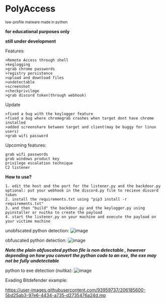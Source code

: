 # PolyAccess

<small>low-profile malware made in python</small>

**for educational purposes only**




**still under development**


Features:

```
>Remote Access through shell
>keglogging
>grab chrome passwords
>registry persistence
>upload and download files
>undetectable 
>screenshot
>checkprivilege
>grab discord token(through webhook)
``` 

Update
```
>fixed a bug with the keylogger feature
>fixed a bug where chromegrab crashes when target dont have chrome installed
>added screenshare between target and client(may be buggy for linux users)
>grab wifi password
```

Upcoming features:
```
grab wifi passwords
grab windows product key
privilege escalation technique
C2 listener
```

**How to use?**

```
1. edit the host and the port for the listener.py and the backdoor.py
optional: put your webhook in the discord.py file to recieve discord token
2. install the requirements.txt using "pip3 install -r requirements.txt"
3. and then "build" the backdoor.py and the keylogger.py using pyinstaller or nuitka to create the payload
4. start the listener.py on your machine and execute the payload on your victime machine
```

unobfscated python detection:
![image](https://user-images.githubusercontent.com/93959737/206857718-b6397dd8-22d7-4634-8bad-d143a0377639.png)

obfuscated python detection:
![image](https://user-images.githubusercontent.com/93959737/206237397-bc30953a-4062-448f-9664-4bf230d1a2e9.png)

***Note:the plain obfuscated python file is non detectable , however depending on how you convert the python code to an exe, the exe may not be fully undetectable***

python to exe detection (nuitka):
![image](https://user-images.githubusercontent.com/93959737/206857089-22a2608a-4d88-4217-af74-958e080dfb56.png)


Evading Bitdefender example:


https://user-images.githubusercontent.com/93959737/206185600-5bd25ab3-97e6-4434-a735-d2735476a24d.mp


